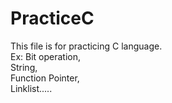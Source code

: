 # PracticeC
This file is for practicing C language.  
Ex: Bit operation,  
    String,  
    Function Pointer,  
    Linklist.....  
